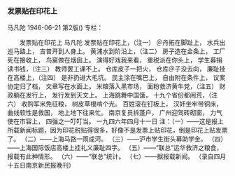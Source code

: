 ### 发票贴在印花上
马凡陀
1946-06-21
第2版()
专栏：

　　发票贴在印花上
    马凡陀
    发票贴在印花上，（注一）
    ＠丹拓在脚趾上，
    水兵出巡马路上，
    吉普开到人身上。
    黄浦水到阶沿上，（注二）
    房子造在金条上，
    工厂死在接收上，
    鸟窠做在烟囱上。
    演得好戏我来看，
    重税派在你头上，
    学生募捐读书钱，（注三）
    教师罢工课不上。
    仓库皮子一把火，
    仓库＠子没去向，
    廉耻挂在高楼上，（注四）
    是非扔进大毛坑。
    民主涂在嘴巴上，
    自由附在条件上，
    议案协定归了档，
    文章写在水面上。
    米粮落入黑市场，
    面粉救济黄牛党，（注五）
    财政躺在发行上，
    发行发到天文上。
    上海跳舞中国饿，
    十九个省份都闹荒，（注六）
    收购军米免征粮，
    树皮草根啃个光。
    百姓滚在钉板上，
    汉奸坐牢带铜床，
    曲线软性是救国，
    地上地下往来忙。
    南京复员拆蓬户，
    广州迎驾砖砌窗，
    力气使在市容上，
    四强之一叮叮当。
    一九四六年四月十一日
    注：（一）——这是报上所载新闻标题，因为印花税贴得很多，好像不是发票上贴印花，倒是印花上贴发票了。
    （二）——上海马路一雨成河。
    （三）——沪市学生街头募助学金。
    （四）——上海国际饭店高楼上挂礼义廉耻四字。
    （五）——“联总”运华救济之粮食，报载有此种情形。
    （六）——“联总”统计。
    （七）——据报载新闻。
      （录自四月十五日南京新民报晚刊）
